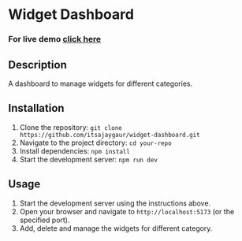 # Widget Dashboard

### For live demo [click here](https://widget-dashboard-pi.vercel.app)
<!-- ![App Screenshot](screenshot.png) -->

## Description

A dashboard to manage widgets for different categories.

## Installation

1. Clone the repository: `git clone https://github.com/itsajaygaur/widget-dashboard.git`
2. Navigate to the project directory: `cd your-repo`
3. Install dependencies: `npm install`
4. Start the development server: `npm run dev`

## Usage

1. Start the development server using the instructions above.
2. Open your browser and navigate to `http://localhost:5173` (or the specified port).
3. Add, delete and manage the widgets for different category. 
